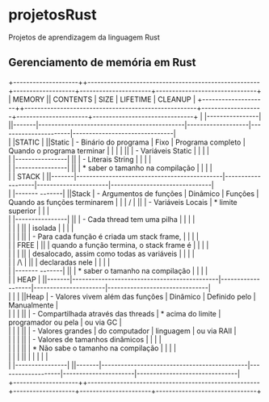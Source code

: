 # projetosRust
Projetos de aprendizagem da linguagem Rust

## Gerenciamento de memória em Rust
 +--------------------++-----------------------------------------------------+-------------------+----------------------+-------------------------------+
 | MEMORY             || CONTENTS                                            | SIZE              | LIFETIME             | CLEANUP                       |
 +--------------------++-----------------------------------------------------+-------------------+----------------------+-------------------------------+
 | |----------------| ||-------|---------------------------------------------|-------------------|----------------------|-------------------------------|      
 | |STATIC          | ||Static | - Binário do programa                       | Fixo              | Programa completo    | Quando o programa terminar    |
 | |                | ||       | - Variáveis Static                          |                   |                      |                               |    
 | |----------------| ||       | - Literais String                           |                   |                      |                               |    
 | |----------------| ||       | * saber o tamanho na compilação             |                   |                      |                               |    
 | | STACK          | ||-------|---------------------------------------------|-------------------|----------------------|-------------------------------|    
 | |-------  -------| ||Stack  | - Argumentos de funções                     | Dinâmico          | Funções              | Quando as funções terminarem  |
 | |       \/       | ||       | - Variáveis Locais                          | * limite superior |                      |                               |    
 | |----------------| ||       | - Cada thread tem uma pilha                 |                   |                      |                               |    
 | |                | ||       |   isolada                                   |                   |                      |                               |    
 | |                | ||       | - Para cada função é criada um stack frame, |                   |                      |                               |    
 | |  FREE          | ||       |   quando a função termina, o stack frame é  |                   |                      |                               |    
 | |                | ||       |   desalocado, assim como todas as variáveis |                   |                      |                               |    
 | |       /\       | ||       |   declaradas nele                           |                   |                      |                               |    
 | |-------  -------| ||       | * saber o tamanho na compilação             |                   |                      |                               |    
 | | HEAP           | ||-------|---------------------------------------------|-------------------|----------------------|-------------------------------|    
 | |                | ||Heap   | - Valores vivem além das funções            | Dinâmico          | Definido pelo        | Manualmente                   |    
 | |                | ||       | - Compartilhada através das threads         | * acima do limite | programador ou pela  | ou via GC                     |    
 | |                | ||       | - Valores grandes                           |   do computador   | linguagem            | ou via RAII                   |    
 | |                | ||       | - Valores de tamanhos dinâmicos             |                   |                      |                               |    
 | |                | ||       | * Não sabe o tamanho na compilação          |                   |                      |                               |    
 | |                | ||       |                                             |                   |                      |                               |   
 | |----------------| ||-------|---------------------------------------------|-------------------|----------------------|-------------------------------|      
 +--------------------++-----------------------------------------------------+-------------------+----------------------+-------------------------------+
